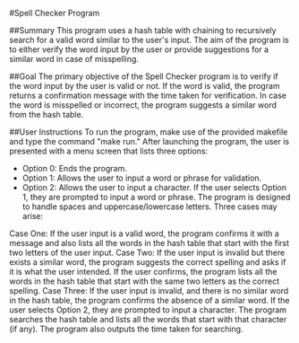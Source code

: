 #Spell Checker Program

##Summary
This program uses a hash table with chaining to recursively search for a valid word similar to the user's input. The aim of the program is to either verify the word input by the user or provide suggestions for a similar word in case of misspelling.

##Goal
The primary objective of the Spell Checker program is to verify if the word input by the user is valid or not. If the word is valid, the program returns a confirmation message with the time taken for verification. In case the word is misspelled or incorrect, the program suggests a similar word from the hash table.

##User Instructions
To run the program, make use of the provided makefile and type the command "make run." After launching the program, the user is presented with a menu screen that lists three options:

- Option 0: Ends the program.
- Option 1: Allows the user to input a word or phrase for validation.
- Option 2: Allows the user to input a character.
If the user selects Option 1, they are prompted to input a word or phrase. The program is designed to handle spaces and uppercase/lowercase letters. Three cases may arise:

Case One: If the user input is a valid word, the program confirms it with a message and also lists all the words in the hash table that start with the first two letters of the user input.
Case Two: If the user input is invalid but there exists a similar word, the program suggests the correct spelling and asks if it is what the user intended. If the user confirms, the program lists all the words in the hash table that start with the same two letters as the correct spelling.
Case Three: If the user input is invalid, and there is no similar word in the hash table, the program confirms the absence of a similar word.
If the user selects Option 2, they are prompted to input a character. The program searches the hash table and lists all the words that start with that character (if any). The program also outputs the time taken for searching.

